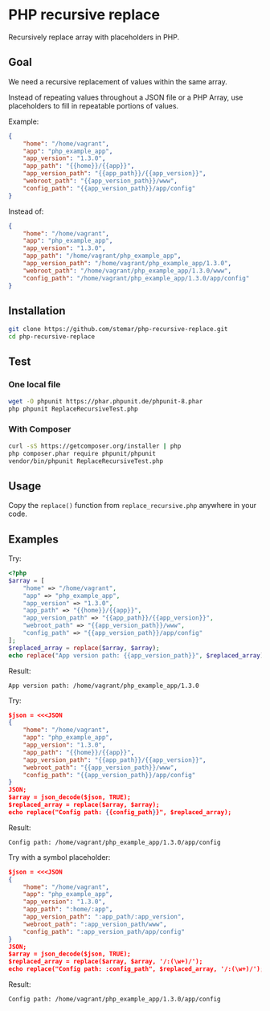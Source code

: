 # PHP recursive replace

Recursively replace array with placeholders in PHP.

## Goal

We need a recursive replacement of values within the same array.

Instead of repeating values throughout a JSON file or a PHP Array,
use placeholders to fill in repeatable portions of values.

Example:

```json
{
    "home": "/home/vagrant",
    "app": "php_example_app",
    "app_version": "1.3.0",
    "app_path": "{{home}}/{{app}}",
    "app_version_path": "{{app_path}}/{{app_version}}",
    "webroot_path": "{{app_version_path}}/www",
    "config_path": "{{app_version_path}}/app/config"
}
```

Instead of:

```json
{
    "home": "/home/vagrant",
    "app": "php_example_app",
    "app_version": "1.3.0",
    "app_path": "/home/vagrant/php_example_app",
    "app_version_path": "/home/vagrant/php_example_app/1.3.0",
    "webroot_path": "/home/vagrant/php_example_app/1.3.0/www",
    "config_path": "/home/vagrant/php_example_app/1.3.0/app/config"
}
```

## Installation

```bash
git clone https://github.com/stemar/php-recursive-replace.git
cd php-recursive-replace
```

## Test

### One local file

```bash
wget -O phpunit https://phar.phpunit.de/phpunit-8.phar
php phpunit ReplaceRecursiveTest.php
```

### With Composer

```bash
curl -sS https://getcomposer.org/installer | php
php composer.phar require phpunit/phpunit
vendor/bin/phpunit ReplaceRecursiveTest.php
```

## Usage

Copy the `replace()` function from `replace_recursive.php` anywhere in your code.

## Examples

Try:

```php
<?php
$array = [
    "home" => "/home/vagrant",
    "app" => "php_example_app",
    "app_version" => "1.3.0",
    "app_path" => "{{home}}/{{app}}",
    "app_version_path" => "{{app_path}}/{{app_version}}",
    "webroot_path" => "{{app_version_path}}/www",
    "config_path" => "{{app_version_path}}/app/config"
];
$replaced_array = replace($array, $array);
echo replace("App version path: {{app_version_path}}", $replaced_array);
```

Result:

```
App version path: /home/vagrant/php_example_app/1.3.0
```

Try:

```json
$json = <<<JSON
{
    "home": "/home/vagrant",
    "app": "php_example_app",
    "app_version": "1.3.0",
    "app_path": "{{home}}/{{app}}",
    "app_version_path": "{{app_path}}/{{app_version}}",
    "webroot_path": "{{app_version_path}}/www",
    "config_path": "{{app_version_path}}/app/config"
}
JSON;
$array = json_decode($json, TRUE);
$replaced_array = replace($array, $array);
echo replace("Config path: {{config_path}}", $replaced_array);
```

Result:

```
Config path: /home/vagrant/php_example_app/1.3.0/app/config
```

Try with a symbol placeholder:

```json
$json = <<<JSON
{
    "home": "/home/vagrant",
    "app": "php_example_app",
    "app_version": "1.3.0",
    "app_path": ":home/:app",
    "app_version_path": ":app_path/:app_version",
    "webroot_path": ":app_version_path/www",
    "config_path": ":app_version_path/app/config"
}
JSON;
$array = json_decode($json, TRUE);
$replaced_array = replace($array, $array, '/:(\w+)/');
echo replace("Config path: :config_path", $replaced_array, '/:(\w+)/');
```

Result:

```
Config path: /home/vagrant/php_example_app/1.3.0/app/config
```

